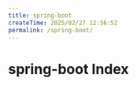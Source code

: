 ```yaml
---
title: spring-boot
createTime: 2025/02/27 12:56:52
permalink: /spring-boot/
---
```

# spring-boot Index

